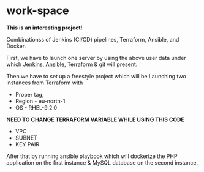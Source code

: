 # work-space
**This is an interesting project!**


Combinationss of Jenkins (CI/CD) pipelines, Terraform, Ansible, and Docker.

First, we have to launch one server by using the above user data  under which Jenkins, Ansible, Terraform & git will present.

Then we have to set up a freestyle project which will be Launching two instances from Terraform with

 * Proper tag,
 * Region - eu-north-1
 * OS - RHEL-9.2.0 

**NEED TO CHANGE TERRAFORM VARIABLE WHILE USING THIS CODE**
   - VPC
   - SUBNET
   - KEY PAIR

After that by running ansible playbook which will dockerize the PHP application on the first instance & MySQL database on the second instance.


